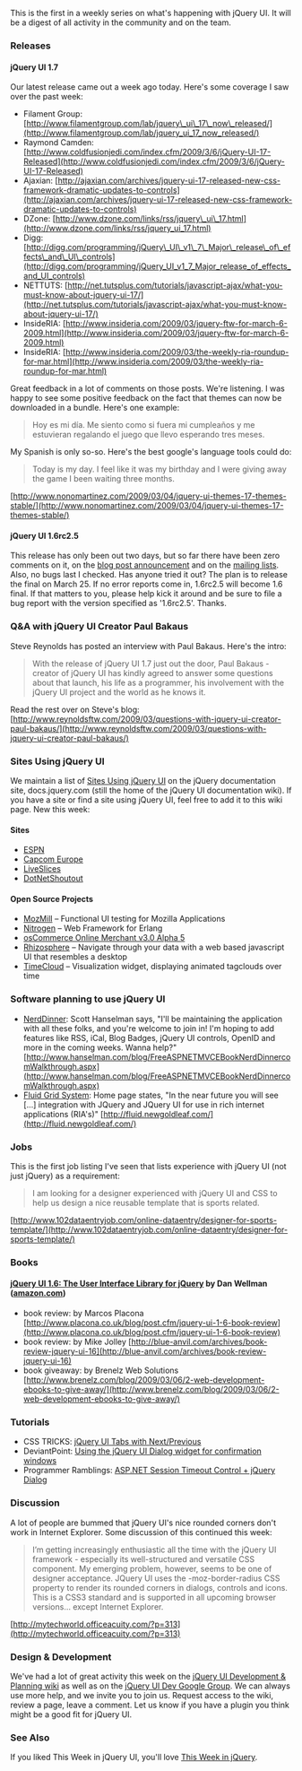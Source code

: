 This is the first in a weekly series on what's happening with jQuery UI.
It will be a digest of all activity in the community and on the team.

### Releases

#### jQuery UI 1.7

Our latest release came out a week ago today. Here's some coverage I saw
over the past week:

-   Filament Group:
    [http://www.filamentgroup.com/lab/jquery\_ui\_17\_now\_released/](http://www.filamentgroup.com/lab/jquery_ui_17_now_released/)
-   Raymond Camden:
    [http://www.coldfusionjedi.com/index.cfm/2009/3/6/jQuery-UI-17-Released](http://www.coldfusionjedi.com/index.cfm/2009/3/6/jQuery-UI-17-Released)
-   Ajaxian:
    [http://ajaxian.com/archives/jquery-ui-17-released-new-css-framework-dramatic-updates-to-controls](http://ajaxian.com/archives/jquery-ui-17-released-new-css-framework-dramatic-updates-to-controls)
-   DZone:
    [http://www.dzone.com/links/rss/jquery\_ui\_17.html](http://www.dzone.com/links/rss/jquery_ui_17.html)
-   Digg:
    [http://digg.com/programming/jQuery\_UI\_v1\_7\_Major\_release\_of\_effects\_and\_UI\_controls](http://digg.com/programming/jQuery_UI_v1_7_Major_release_of_effects_and_UI_controls)
-   NETTUTS:
    [http://net.tutsplus.com/tutorials/javascript-ajax/what-you-must-know-about-jquery-ui-17/](http://net.tutsplus.com/tutorials/javascript-ajax/what-you-must-know-about-jquery-ui-17/)
-   InsideRIA:
    [http://www.insideria.com/2009/03/jquery-ftw-for-march-6-2009.html](http://www.insideria.com/2009/03/jquery-ftw-for-march-6-2009.html)
-   InsideRIA:
    [http://www.insideria.com/2009/03/the-weekly-ria-roundup-for-mar.html](http://www.insideria.com/2009/03/the-weekly-ria-roundup-for-mar.html)

Great feedback in a lot of comments on those posts. We're listening. I
was happy to see some positive feedback on the fact that themes can now
be downloaded in a bundle. Here's one example:

> Hoy es mi día. Me siento como si fuera mi cumpleaños y me estuvieran
> regalando el juego que llevo esperando tres meses.

My Spanish is only so-so. Here's the best google's language tools could
do:

> Today is my day. I feel like it was my birthday and I were giving away
> the game I been waiting three months.

[http://www.nonomartinez.com/2009/03/04/jquery-ui-themes-17-themes-stable/](http://www.nonomartinez.com/2009/03/04/jquery-ui-themes-17-themes-stable/)

#### jQuery UI 1.6rc2.5

This release has only been out two days, but so far there have been zero
comments on it, on the [blog post
announcement](http://blog.jqueryui.com/2009/03/jquery-ui-16rc25/) and on
the [mailing
lists](http://groups.google.com/group/jquery-ui/browse_thread/thread/65826e2db8d6c576).
Also, no bugs last I checked. Has anyone tried it out? The plan is to
release the final on March 25. If no error reports come in, 1.6rc2.5
will become 1.6 final. If that matters to you, please help kick it
around and be sure to file a bug report with the version specified as
'1.6rc2.5'. Thanks.

### Q&A with jQuery UI Creator Paul Bakaus

Steve Reynolds has posted an interview with Paul Bakaus. Here's the
intro:

> With the release of jQuery UI 1.7 just out the door, Paul Bakaus -
> creator of jQuery UI has kindly agreed to answer some questions about
> that launch, his life as a programmer, his involvement with the jQuery
> UI project and the world as he knows it.

Read the rest over on Steve's blog:
[http://www.reynoldsftw.com/2009/03/questions-with-jquery-ui-creator-paul-bakaus/](http://www.reynoldsftw.com/2009/03/questions-with-jquery-ui-creator-paul-bakaus/)

### Sites Using jQuery UI

We maintain a list of [Sites Using jQuery
UI](http://docs.jquery.com/Sites_Using_jQuery_UI) on the jQuery
documentation site, docs.jquery.com (still the home of the jQuery UI
documentation wiki). If you have a site or find a site using jQuery UI,
feel free to add it to this wiki page. New this week:

#### Sites

-   [ESPN](http://espn.go.com/)
-   [Capcom Europe](http://www.capcom-europe.com/)
-   [LiveSlices](http://liveslices.com/)
-   [DotNetShoutout](http://dotnetshoutout.com/)

#### Open Source Projects

-   [MozMill](http://adamchristian.com/archives/185) – Functional UI
    testing for Mozilla Applications
-   [Nitrogen](http://www.nitrogenproject.com/) – Web Framework for
    Erlang
-   [osCommerce Online Merchant v3.0 Alpha
    5](http://blogs.oscommerce.com/2009/03/07/oscommerce-online-merchant-v30-alpha-5-pre-release-notes/)
-   [Rhizosphere](http://sites.google.com/site/rhizosphereui/) –
    Navigate through your data with a web based javascript UI that
    resembles a desktop
-   [TimeCloud](http://wiki.github.com/stef/timecloud) – Visualization
    widget, displaying animated tagclouds over time

### Software planning to use jQuery UI

-   [NerdDinner](http://nerddinner.codeplex.com/): Scott Hanselman says,
    "I'll be maintaining the application with all these folks, and
    you're welcome to join in! I'm hoping to add features like RSS,
    iCal, Blog Badges, jQuery UI controls, OpenID and more in the coming
    weeks. Wanna help?"
    [http://www.hanselman.com/blog/FreeASPNETMVCEBookNerdDinnercomWalkthrough.aspx](http://www.hanselman.com/blog/FreeASPNETMVCEBookNerdDinnercomWalkthrough.aspx)
-   [Fluid Grid System](http://fluid.newgoldleaf.com/): Home page
    states, "In the near future you will see […] integration with JQuery
    and JQuery UI for use in rich internet applications (RIA's)"
    [http://fluid.newgoldleaf.com/](http://fluid.newgoldleaf.com/)

### Jobs

This is the first job listing I've seen that lists experience with
jQuery UI (not just jQuery) as a requirement:

> I am looking for a designer experienced with jQuery UI and CSS to help
> us design a nice reusable template that is sports related.

[http://www.102dataentryjob.com/online-dataentry/designer-for-sports-template/](http://www.102dataentryjob.com/online-dataentry/designer-for-sports-template/)

### Books

#### [jQuery UI 1.6: The User Interface Library for jQuery](http://www.packtpub.com/user-interface-library-for-jquery/book) by Dan Wellman ([amazon.com](http://www.amazon.com/jQuery-UI-1-6-Interface-Library/dp/1847195121))

-   book review: by Marcos Placona
    [http://www.placona.co.uk/blog/post.cfm/jquery-ui-1-6-book-review](http://www.placona.co.uk/blog/post.cfm/jquery-ui-1-6-book-review)
-   book review: by Mike Jolley
    [http://blue-anvil.com/archives/book-review-jquery-ui-16](http://blue-anvil.com/archives/book-review-jquery-ui-16)
-   book giveaway: by Brenelz Web Solutions
    [http://www.brenelz.com/blog/2009/03/06/2-web-development-ebooks-to-give-away/](http://www.brenelz.com/blog/2009/03/06/2-web-development-ebooks-to-give-away/)

### Tutorials

-   CSS TRICKS: [jQuery UI Tabs with
    Next/Previous](http://css-tricks.com/jquery-ui-tabs-with-nextprevious/)
-   DeviantPoint: [Using the jQuery UI Dialog widget for confirmation
    windows](http://www.deviantpoint.com/post/2009/03/12/Using-jQuery-UI-Dialogs-for-confirmation-windows.aspx)
-   Programmer Ramblings: [ASP.NET Session Timeout Control + jQuery
    Dialog](http://programmerramblings.blogspot.com/2009/03/aspnet-session-timeout-control-jquery.html)

### Discussion

A lot of people are bummed that jQuery UI's nice rounded corners don't
work in Internet Explorer. Some discussion of this continued this week:

> I’m getting increasingly enthusiastic all the time with the jQuery UI
> framework - especially its well-structured and versatile CSS
> component. My emerging problem, however, seems to be one of designer
> acceptance. JQuery UI uses the -moz-border-radius CSS property to
> render its rounded corners in dialogs, controls and icons. This is a
> CSS3 standard and is supported in all upcoming browser versions…
> except Internet Explorer.

[http://mytechworld.officeacuity.com/?p=313](http://mytechworld.officeacuity.com/?p=313)

### Design & Development

We've had a lot of great activity this week on the [jQuery UI
Development & Planning wiki](http://wiki.jqueryui.com) as well as on the
[jQuery UI Dev Google
Group](http://groups.google.com/group/jquery-ui-dev). We can always use
more help, and we invite you to join us. Request access to the wiki,
review a page, leave a comment. Let us know if you have a plugin you
think might be a good fit for jQuery UI.

### See Also

If you liked This Week in jQuery UI, you'll love [This Week in
jQuery](http://blog.jquery.com/2009/03/13/this-week-in-jquery-vol-1/).
